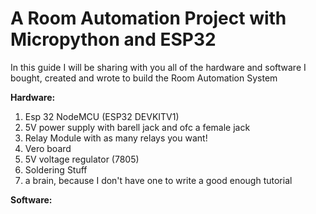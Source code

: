 # A Room Automation Project with Micropython and ESP32

In this guide I will be sharing with you all of the hardware and software I bought, created and wrote to build the Room Automation System

<b>Hardware:</b>
<ol>
  <li>Esp 32 NodeMCU (ESP32 DEVKITV1)</li>
  <li>5V power supply with barell jack and ofc a female jack</li>
  <li>Relay Module with as many relays you want!</li>
  <li>Vero board</li>
  <li>5V voltage regulator (7805)</li>
  <li>Soldering Stuff</li>
  <li>a brain, because I don't have one to write a good enough tutorial</li>
</ol>


<b>Software:</b>
